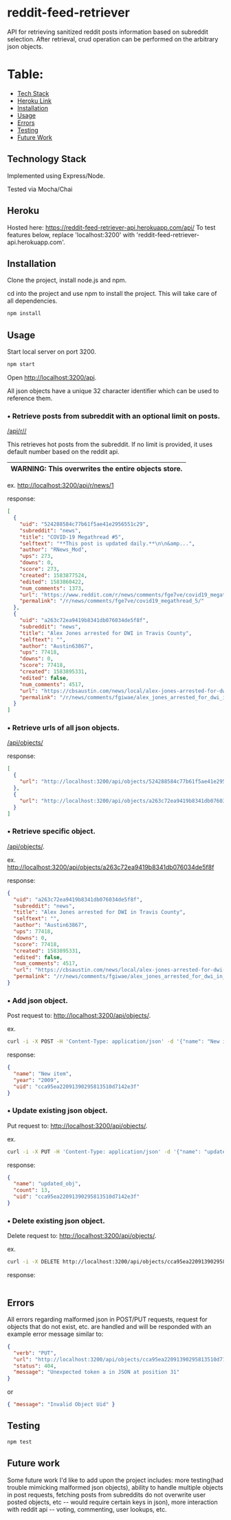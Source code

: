 # reddit-feed-retriever

API for retrieving sanitized reddit posts information based on subreddit selection.
After retrieval, crud operation can be performed on the arbitrary json objects.

# Table:
* [Tech Stack](https://github.com/daseyun/reddit-feed-retriever-api/blob/master/README.md#technology-stack)
* [Heroku Link](https://github.com/daseyun/reddit-feed-retriever-api/blob/master/README.md#heroku)
* [Installation](https://github.com/daseyun/reddit-feed-retriever-api/blob/master/README.md#installation)
* [Usage](https://github.com/daseyun/reddit-feed-retriever-api/blob/master/README.md#usage)
* [Errors](https://github.com/daseyun/reddit-feed-retriever-api/blob/master/README.md#errors)
* [Testing](https://github.com/daseyun/reddit-feed-retriever-api/blob/master/README.md#testing)
* [Future Work](https://github.com/daseyun/reddit-feed-retriever-api/blob/master/README.md#future-work)




## Technology Stack
Implemented using Express/Node.

Tested via Mocha/Chai

## Heroku
Hosted here: https://reddit-feed-retriever-api.herokuapp.com/api/
To test features below, replace 'localhost:3200' with 'reddit-feed-retriever-api.herokuapp.com'.

## Installation

Clone the project, install node.js and npm.

cd into the project and use npm to install the project. This will take care of all dependencies.

```bash
npm install
```

## Usage

Start local server on port 3200.

```bash
npm start
```

Open [http://localhost:3200/api](http://localhost:3200/api).

All json objects have a unique 32 character identifier which can be used to reference them.

### • Retrieve posts from subreddit with an optional limit on posts.

[/api/r/<SUBREDDIT>/<LIMIT>](http://localhost:3200/api/r/news/)

This retrieves hot posts from the subreddit. If no limit is provided, it uses default number based on the reddit api.

| WARNING: This overwrites the entire objects store. |
| -------------------------------------------------- |


ex. [http://localhost:3200/api/r/news/1](http://localhost:3200/api/r/news/1)

response:

```json
[
  {
    "uid": "524288584c77b61f5ae41e2956551c29",
    "subreddit": "news",
    "title": "COVID-19 Megathread #5",
    "selftext": "**This post is updated daily.**\n\n&amp...",
    "author": "RNews_Mod",
    "ups": 273,
    "downs": 0,
    "score": 273,
    "created": 1583877524,
    "edited": 1583860422,
    "num_comments": 1373,
    "url": "https://www.reddit.com/r/news/comments/fge7ve/covid19_megathread_5/",
    "permalink": "/r/news/comments/fge7ve/covid19_megathread_5/"
  },
  {
    "uid": "a263c72ea9419b8341db076034de5f8f",
    "subreddit": "news",
    "title": "Alex Jones arrested for DWI in Travis County",
    "selftext": "",
    "author": "Austin63867",
    "ups": 77418,
    "downs": 0,
    "score": 77418,
    "created": 1583895331,
    "edited": false,
    "num_comments": 4517,
    "url": "https://cbsaustin.com/news/local/alex-jones-arrested-for-dwi-in-travis-county",
    "permalink": "/r/news/comments/fgiwae/alex_jones_arrested_for_dwi_in_travis_county/"
  }
]

```

### • Retrieve urls of all json objects.

[/api/objects/](http://localhost:3200/api/objects/)

response:

```json
[
  {
    "url": "http://localhost:3200/api/objects/524288584c77b61f5ae41e2956551c29"
  },
  {
    "url": "http://localhost:3200/api/objects/a263c72ea9419b8341db076034de5f8f"
  }
]
```

### • Retrieve specific object.

[/api/objects/<UID>](http://localhost:3200/api/objects/).

ex. [http://localhost:3200/api/objects/a263c72ea9419b8341db076034de5f8f](http://localhost:3200/api/objects/a263c72ea9419b8341db076034de5f8f)

response:

```json
{
  "uid": "a263c72ea9419b8341db076034de5f8f",
  "subreddit": "news",
  "title": "Alex Jones arrested for DWI in Travis County",
  "selftext": "",
  "author": "Austin63867",
  "ups": 77418,
  "downs": 0,
  "score": 77418,
  "created": 1583895331,
  "edited": false,
  "num_comments": 4517,
  "url": "https://cbsaustin.com/news/local/alex-jones-arrested-for-dwi-in-travis-county",
  "permalink": "/r/news/comments/fgiwae/alex_jones_arrested_for_dwi_in_travis_county/"
}
```

### • Add json object.

Post request to: [http://localhost:3200/api/objects/](http://localhost:3200/api/objects/).

ex.

```bash
curl -i -X POST -H 'Content-Type: application/json' -d '{"name": "New item", "year": "2009"}' http://localhost:3200/api/objects
```

response:

```json
{
  "name": "New item",
  "year": "2009",
  "uid": "cca95ea22091390295813510d7142e3f"
}
```

### • Update existing json object.

Put request to: [http://localhost:3200/api/objects/<UID>](http://localhost:3200/api/objects/).

ex.

```bash
curl -i -X PUT -H 'Content-Type: application/json' -d '{"name": "updated_obj", "count": 13}' http://localhost:3200/api/objects/cca95ea22091390295813510d7142e3f
```

response:

```json
{
  "name": "updated_obj",
  "count": 13,
  "uid": "cca95ea22091390295813510d7142e3f"
}
```

### • Delete existing json object.

Delete request to: [http://localhost:3200/api/objects/<UID>](http://localhost:3200/api/objects/).

ex.

```bash
curl -i -X DELETE http://localhost:3200/api/objects/cca95ea22091390295813510d7142e3f
```

response:

```json

```

## Errors

All errors regarding malformed json in POST/PUT requests, request for objects that do not exist, etc. are handled and will be responded with an example error message similar to:

```json
{
  "verb": "PUT",
  "url": "http://localhost:3200/api/objects/cca95ea22091390295813510d7142e3f",
  "status": 404,
  "message": "Unexpected token a in JSON at position 31"
}
```

or

```json
{ "message": "Invalid Object Uid" }
```

## Testing

```bash
npm test
```

## Future work

Some future work I'd like to add upon the project includes: more testing(had trouble mimicking malformed json objects), ability to handle multiple objects in post requests, fetching posts from subreddits do not overwrite user posted objects, etc -- would require certain keys in json), more interaction with reddit api -- voting, commenting, user lookups, etc.
